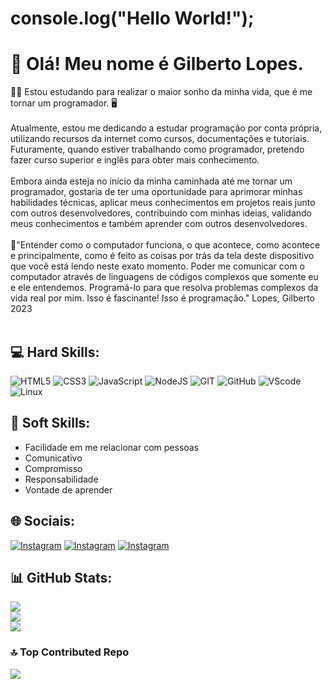 # console.log("Hello World!");<br>

# 👋 Olá! Meu nome é Gilberto Lopes.<br>

🧑‍💻 Estou estudando para realizar o maior sonho da minha vida, que é me tornar um programador. 🖥️<br><br>
 Atualmente, estou me dedicando a estudar programação por conta própria, utilizando recursos da internet como cursos, documentações e tutoriais. Futuramente, quando estiver trabalhando como programador, pretendo fazer curso superior e inglês para obter mais conhecimento.<br><br>
 Embora ainda esteja no início da minha caminhada até me tornar um programador, gostaria de ter uma oportunidade para aprimorar minhas habilidades técnicas, aplicar meus conhecimentos em projetos reais junto com outros desenvolvedores, contribuindo com minhas ideias, validando meus conhecimentos e também aprender com outros desenvolvedores.<br><br>
 💬"Entender como o computador funciona, o que acontece, como acontece e principalmente, como é feito as coisas por trás da tela deste dispositivo que você está lendo neste exato momento. Poder me comunicar com o computador através de linguagens de códigos complexos que somente eu e ele entendemos. Programá-lo para que resolva problemas complexos da vida real por mim. Isso é fascinante! Isso é programação."
Lopes, Gilberto 2023<br><br>

## 💻 Hard Skills:
![HTML5](https://img.shields.io/badge/html5-%23E34F26.svg?style=for-the-badge&logo=html5&logoColor=white)
![CSS3](https://img.shields.io/badge/css3-%231572B6.svg?style=for-the-badge&logo=css3&logoColor=white)
![JavaScript](https://img.shields.io/badge/JavaScript-F7DF1E?style=for-the-badge&logo=javascript&logoColor=black) 
![NodeJS](https://img.shields.io/badge/node.js-6DA55F?style=for-the-badge&logo=node.js&logoColor=white)
![GIT](https://img.shields.io/badge/GIT-E44C30?style=for-the-badge&logo=git&logoColor=white)
![GitHub](https://img.shields.io/badge/GitHub-100000?style=for-the-badge&logo=github&logoColor=white)
![VScode](https://img.shields.io/badge/Visual_Studio_Code-0078D4?style=for-the-badge&logo=visual%20studio%20code&logoColor=white)
![Linux](https://img.shields.io/badge/Linux-FCC624?style=for-the-badge&logo=linux&logoColor=black)

## 🤝 Soft Skills:
- Facilidade em me relacionar com pessoas
- Comunicativo<br>
- Compromisso<br>
- Responsabilidade<br>
- Vontade de aprender

## 🌐 Sociais:

[![Instagram](https://img.shields.io/badge/Instagram-%23E4405F.svg?style=for-the-badge&logo=Instagram&logoColor=white)](https://instagram.com/developer.gilberto) 
[![Instagram](https://img.shields.io/badge/LinkedIn-0077B5?style=for-the-badge&logo=linkedin&logoColor=white)](https://www.linkedin.com/) 
[![Instagram](https://img.shields.io/badge/Gmail-D14836?style=for-the-badge&logo=gmail&logoColor=white)](developer.gilberto@gmail.com) 

## 📊 GitHub Stats:
![](https://github-readme-stats.vercel.app/api?username=developer-gilberto&theme=chartreuse-dark&hide_border=false&include_all_commits=false&count_private=false)<br/>
![](https://github-readme-streak-stats.herokuapp.com/?user=developer-gilberto&theme=chartreuse-dark&hide_border=false)<br/>
![](https://github-readme-stats.vercel.app/api/top-langs/?username=developer-gilberto&theme=chartreuse-dark&hide_border=false&include_all_commits=false&count_private=false&layout=compact)

### 🔝 Top Contributed Repo
![](https://github-contributor-stats.vercel.app/api?username=developer-gilberto&limit=5&theme=dark&combine_all_yearly_contributions=true)


<!-- Proudly created with GPRM ( https://gprm.itsvg.in ) -->

<!--
**developer-gilberto/developer-gilberto** is a ✨ _special_ ✨ repository because its `README.md` (this file) appears on your GitHub profile.

Here are some ideas to get you started:

- 🔭 I’m currently working on ...
- 🌱 I’m currently learning ...
- 👯 I’m looking to collaborate on ...
- 🤔 I’m looking for help with ...
- 💬 Ask me about ...
- 📫 How to reach me: ...
- 😄 Pronouns: ...
- ⚡ Fun fact: ...
-->
